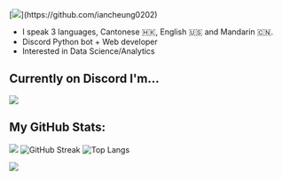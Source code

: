 [![](https://readme-typing-svg.demolab.com?font=Fira+Code&weight=100&size=110&duration=1000&pause=1500&color=F7F7F7&width=3500&height=300&lines=Hey+there!+%F0%9F%91%8B;I'm+Ian+Cheung.)](https://github.com/iancheung0202)
- I speak 3 languages, Cantonese 🇭🇰, English 🇺🇸 and Mandarin 🇨🇳.
- Discord Python bot + Web developer
- Interested in Data Science/Analytics

## Currently on Discord I'm...
[![](https://lanyard.cnrad.dev/api/692254240290242601)](https://github.com/iancheung0202)

## My GitHub Stats:
![](https://github-readme-stats.vercel.app/api?username=iancheung0202&show_icons=true&theme=discord_old_blurple)
![GitHub Streak](https://streak-stats.demolab.com?user=iancheung0202&theme=discord-old-blurple&border_radius=5.5)
![Top Langs](https://github-readme-stats.vercel.app/api/top-langs/?username=iancheung0202&show_icons=true&count_private=true&theme=discord_old_blurple&layout=donut&hide=procfile)

[![](https://skillicons.dev/icons?i=discord,instagram,vscode,github,py,html,css,js)](https://github.com/SerStars)
